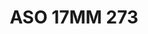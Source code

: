 ---
title: ASO 17MM 273
date: 
draft: false

# descripcion
description : Anillo de plata 925.

materials: Plata 988

color: 

dimensions: 17mm diámetro

code: 05-23-1662

type: "Anillos"

categories: []

price: $5.120,00

price_eftvo: $4.350,00

# Images
# first image will be shown in the product page
images:
  # - image: "images/path_to_image"
  # La ubicacion de las imagenes es imagenes/Anillos/Anillos.Solo Plata/05-23-1662-aso-17mm-273
  - image: "./images/anillos/solo_plata/05-23-1662-aso-17mm-273.jpg"
---